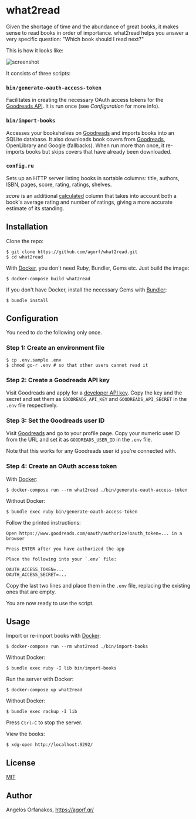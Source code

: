 # what2read

Given the shortage of time and the abundance of great books, it makes sense to
read books in order of importance. what2read helps you answer a very specific
question: "Which book should I read next?"

This is how it looks like:

![screenshot](https://raw.githubusercontent.com/agorf/what2read/master/screenshot.png)

It consists of three scripts:

### `bin/generate-oauth-access-token`

Facilitates in creating the necessary OAuth access tokens for the [Goodreads
API][API]. It is run once (see _Configuration_ for more info).

### `bin/import-books`

Accesses your bookshelves on [Goodreads][] and imports books into an SQLite
database. It also downloads book covers from [Goodreads][], OpenLibrary and
Google (fallbacks). When run more than once, it re-imports books but skips
covers that have already been downloaded.

### `config.ru`

Sets up an HTTP server listing books in sortable columns: title, authors, ISBN, pages, score, rating, ratings,
shelves.

_score_ is an additional [calculated][score] column that takes into account both
a book's average rating and number of ratings, giving a more accurate estimate
of its standing.

## Installation

Clone the repo:

    $ git clone https://github.com/agorf/what2read.git
    $ cd what2read

With [Docker][], you don't need Ruby, Bundler, Gems etc. Just build the image:

    $ docker-compose build what2read

If you don't have Docker, install the necessary Gems with [Bundler][]:

    $ bundle install

## Configuration

You need to do the following only once.

### Step 1: Create an environment file

    $ cp .env.sample .env
    $ chmod go-r .env # so that other users cannot read it

### Step 2: Create a Goodreads API key

Visit Goodreads and apply for a [developer API key][key]. Copy the key and the
secret and set them as `GOODREADS_API_KEY` and `GOODREADS_API_SECRET` in the
`.env` file respectively.

### Step 3: Set the Goodreads user ID

Visit [Goodreads][] and go to your profile page. Copy your numeric user ID from
the URL and set it as `GOODREADS_USER_ID` in the `.env` file.

Note that this works for any Goodreads user id you're connected with.

### Step 4: Create an OAuth access token

With [Docker][]:

    $ docker-compose run --rm what2read ./bin/generate-oauth-access-token

Without Docker:

    $ bundle exec ruby bin/generate-oauth-access-token

Follow the printed instructions:

    Open https://www.goodreads.com/oauth/authorize?oauth_token=... in a browser

    Press ENTER after you have authorized the app

    Place the following into your `.env` file:

    OAUTH_ACCESS_TOKEN=...
    OAUTH_ACCESS_SECRET=...

Copy the last two lines and place them in the `.env` file, replacing the
existing ones that are empty.

You are now ready to use the script.

## Usage

Import or re-import books with [Docker][]:

    $ docker-compose run --rm what2read ./bin/import-books

Without Docker:

    $ bundle exec ruby -I lib bin/import-books

Run the server with Docker:

    $ docker-compose up what2read

Without Docker:

    $ bundle exec rackup -I lib

Press `Ctrl-C` to stop the server.

View the books:

    $ xdg-open http://localhost:9292/

## License

[MIT][]

## Author

Angelos Orfanakos, https://agorf.gr/

[Goodreads]: https://www.goodreads.com/
[API]: https://www.goodreads.com/api
[score]: http://stackoverflow.com/a/2134629
[key]: https://www.goodreads.com/api/keys
[MIT]: https://github.com/agorf/what2read/blob/master/LICENSE.txt
[Bundler]: http://bundler.io/
[Docker]: https://www.docker.com/
